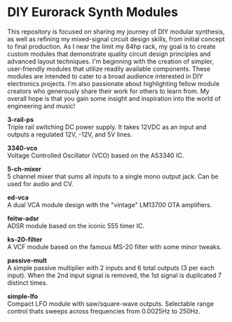# DIY Eurorack Synth Modules  

This repository is focused on sharing my journey of DIY modular synthesis, as well as refining my mixed-signal circuit design skills, from initial concept to final production. As I near the limit my 84hp rack, my goal is to create custom modules that demonstrate quality circuit design principles and advanced layout techniques. I'm beginning with the creation of simpler, user-friendly modules that utilize readily available components. These modules are intended to cater to a broad audience interested in DIY electronics projects. I'm also passionate about highlighting fellow module creators who generously share their work for others to learn from. My overall hope is that you gain some insight and inspiration into the world of engineering and music!

**3-rail-ps**  
Triple rail switching DC power supply. It takes 12VDC as an input and outputs a regulated 12V, -12V, and 5V lines.  

**3340-vco**  
Voltage Controlled Oscillator (VCO) based on the AS3340 IC.  

**5-ch-mixer**  
5 channel mixer that sums all inputs to a single mono output jack. Can be used for audio and CV.  

**ed-vca**  
A dual VCA module design with the "vintage" LM13700 OTA amplifiers.

**feitw-adsr**  
ADSR module based on the iconic 555 timer IC.

**ks-20-filter**  
A VCF module based on the famous MS-20 filter with some minor tweaks.

**passive-mult**  
A simple passive multiplier with 2 inputs and 6 total outputs (3 per each input). When the 2nd input signal is removed, the 1st signal is duplicated 7 distinct times.

**simple-lfo**  
Compact LFO module with saw/square-wave outputs. Selectable range control thats sweeps across frequencies from 0.0025Hz to 250Hz.  
